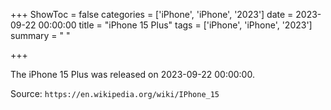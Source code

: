 +++
ShowToc = false
categories = ['iPhone', 'iPhone', '2023']
date = 2023-09-22 00:00:00
title = "iPhone 15 Plus"
tags = ['iPhone', 'iPhone', '2023']
summary = " "

+++

The iPhone 15 Plus was released on 2023-09-22 00:00:00.

Source: `https://en.wikipedia.org/wiki/IPhone_15`


